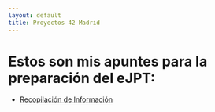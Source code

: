 ```yaml
---
layout: default
title: Proyectos 42 Madrid
---
```


# Estos son mis apuntes para la preparación del eJPT:

- [Recopilación de Información](recopilacion_de_informacion)